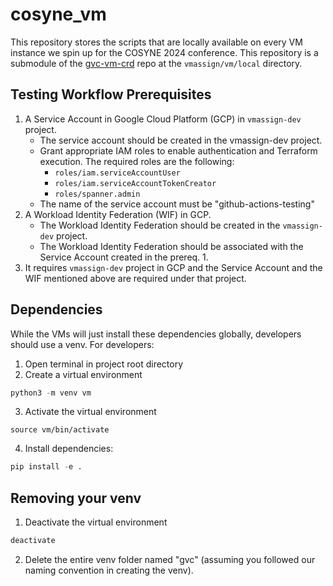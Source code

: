 # cosyne_vm

This repository stores the scripts that are locally available on every VM instance we spin up for the COSYNE 2024 conference. This repository is a submodule of the [gvc-vm-crd](https://github.com/talmolab/gcp-vm-crd) repo at the `vmassign/vm/local` directory.

## Testing Workflow Prerequisites

1. A Service Account in Google Cloud Platform (GCP) in `vmassign-dev` project. 
    - The service account should be created in the vmassign-dev project.
    - Grant appropriate IAM roles to enable authentication and Terraform execution. The required roles are the following:
      - `roles/iam.serviceAccountUser`
      - `roles/iam.serviceAccountTokenCreator`
      - `roles/spanner.admin`
    - The name of the service account must be "github-actions-testing"
2. A Workload Identity Federation (WIF) in GCP.
    - The Workload Identity Federation should be created in the `vmassign-dev` project.
    - The Workload Identity Federation should be associated with the Service Account created in the prereq. 1.
3. It requires `vmassign-dev` project in GCP and the Service Account and the WIF mentioned above are required under that project.

## Dependencies

While the VMs will just install these dependencies globally, developers should use a venv. For developers:
1. Open terminal in project root directory
2. Create a virtual environment

```python
python3 -m venv vm
```

3. Activate the virtual environment

```python3
source vm/bin/activate
```

4. Install dependencies:

```python
pip install -e .
```

## Removing your venv

1. Deactivate the virtual environment

```python
deactivate
```

2. Delete the entire venv folder named "gvc" (assuming you followed our naming convention in creating the venv).
